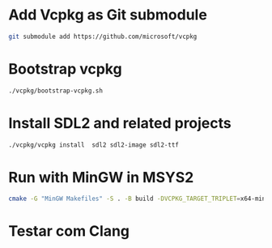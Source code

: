 # Add Vcpkg as Git submodule

```sh
git submodule add https://github.com/microsoft/vcpkg
```

# Bootstrap vcpkg

```sh
./vcpkg/bootstrap-vcpkg.sh
```

# Install SDL2 and related projects

```sh
./vcpkg/vcpkg install  sdl2 sdl2-image sdl2-ttf
```

# Run with MinGW in MSYS2

```sh
cmake -G "MinGW Makefiles" -S . -B build -DVCPKG_TARGET_TRIPLET=x64-mingw-static -DVCPKG_APPLOCAL_DEPS=OFF
```

# Testar com Clang
